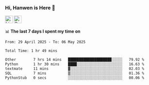### Hi, Hanwen is Here 👋
<p>
	<a href="https://www.linkedin.com/in/liu-hanwen/"><img src="https://img.shields.io/badge/@hanwen-0A66C2?style=flat&logo=LinkedIn&logoColor=white" alt="Linkedin"  height="25px"/></a> 
	<a href="https://scholar.google.com/citations?user=HDF0su0AAAAJ"><img src="https://img.shields.io/badge/scholar-4385FE.svg?&style=plastic&logo=google-scholar&logoColor=white" alt="Google Scholar" height="25px"> </a>
</p>

📊 **The last 7 days I spent my time on** 
<!--START_SECTION:waka-->

```txt
From: 29 April 2025 - To: 06 May 2025

Total Time: 1 hr 49 mins

Other        7 hrs 14 mins   ████████████████████░░░░░   79.92 %
Python       1 hr 30 mins    ████░░░░░░░░░░░░░░░░░░░░░   16.63 %
textmate     11 mins         ▓░░░░░░░░░░░░░░░░░░░░░░░░   02.03 %
SQL          7 mins          ▒░░░░░░░░░░░░░░░░░░░░░░░░   01.36 %
PythonStub   0 secs          ░░░░░░░░░░░░░░░░░░░░░░░░░   00.06 %
```

<!--END_SECTION:waka-->


<!--
**david990917/david990917** is a ✨ _special_ ✨ repository because its `README.md` (this file) appears on your GitHub profile.

Here are some ideas to get you started:

- 🔭 I’m currently working on ...
- 🌱 I’m currently learning ...
- 👯 I’m looking to collaborate on ...
- 🤔 I’m looking for help with ...
- 💬 Ask me about ...
- 📫 How to reach me: ...
- 😄 Pronouns: ...
- ⚡ Fun fact: ...
-->
